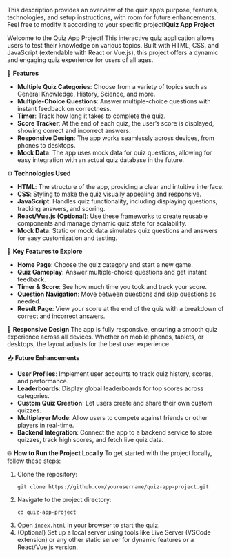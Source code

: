 
This description provides an overview of the quiz app’s purpose, features, technologies, and setup instructions, with room for future enhancements. Feel free to modify it according to your specific project!**Quiz App Project**

Welcome to the Quiz App Project! This interactive quiz application allows users to test their knowledge on various topics. Built with HTML, CSS, and JavaScript (extendable with React or Vue.js), this project offers a dynamic and engaging quiz experience for users of all ages.

🚀 **Features**
- **Multiple Quiz Categories**: Choose from a variety of topics such as General Knowledge, History, Science, and more.
- **Multiple-Choice Questions**: Answer multiple-choice questions with instant feedback on correctness.
- **Timer**: Track how long it takes to complete the quiz.
- **Score Tracker**: At the end of each quiz, the user’s score is displayed, showing correct and incorrect answers.
- **Responsive Design**: The app works seamlessly across devices, from phones to desktops.
- **Mock Data**: The app uses mock data for quiz questions, allowing for easy integration with an actual quiz database in the future.

⚙️ **Technologies Used**
- **HTML**: The structure of the app, providing a clear and intuitive interface.
- **CSS**: Styling to make the quiz visually appealing and responsive.
- **JavaScript**: Handles quiz functionality, including displaying questions, tracking answers, and scoring.
- **React/Vue.js (Optional)**: Use these frameworks to create reusable components and manage dynamic quiz state for scalability.
- **Mock Data**: Static or mock data simulates quiz questions and answers for easy customization and testing.

🧩 **Key Features to Explore**
- **Home Page**: Choose the quiz category and start a new game.
- **Quiz Gameplay**: Answer multiple-choice questions and get instant feedback.
- **Timer & Score**: See how much time you took and track your score.
- **Question Navigation**: Move between questions and skip questions as needed.
- **Result Page**: View your score at the end of the quiz with a breakdown of correct and incorrect answers.

📱 **Responsive Design**
The app is fully responsive, ensuring a smooth quiz experience across all devices. Whether on mobile phones, tablets, or desktops, the layout adjusts for the best user experience.

📥 **Future Enhancements**
- **User Profiles**: Implement user accounts to track quiz history, scores, and performance.
- **Leaderboards**: Display global leaderboards for top scores across categories.
- **Custom Quiz Creation**: Let users create and share their own custom quizzes.
- **Multiplayer Mode**: Allow users to compete against friends or other players in real-time.
- **Backend Integration**: Connect the app to a backend service to store quizzes, track high scores, and fetch live quiz data.

🌐 **How to Run the Project Locally**
To get started with the project locally, follow these steps:
1. Clone the repository:
   ```
   git clone https://github.com/yourusername/quiz-app-project.git
   ```
2. Navigate to the project directory:
   ```
   cd quiz-app-project
   ```
3. Open `index.html` in your browser to start the quiz.
4. (Optional) Set up a local server using tools like Live Server (VSCode extension) or any other static server for dynamic features or a React/Vue.js version.

